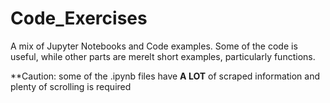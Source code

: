 # Code_Exercises
A mix of Jupyter Notebooks and Code examples. Some of the code is useful, while other parts are merelt short examples, particularly functions.

**Caution: some of the .ipynb files have **A LOT** of scraped information and plenty of scrolling is required
